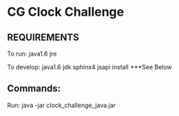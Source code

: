 CG Clock Challenge
=========================================

REQUIREMENTS
-------------
To run:
   java1.6 jre

To develop:
    java1.6 jdk
    sphinx4
    jsapi install  ***See Below


Commands:
-----------
Run: java -jar clock_challenge_java.jar

